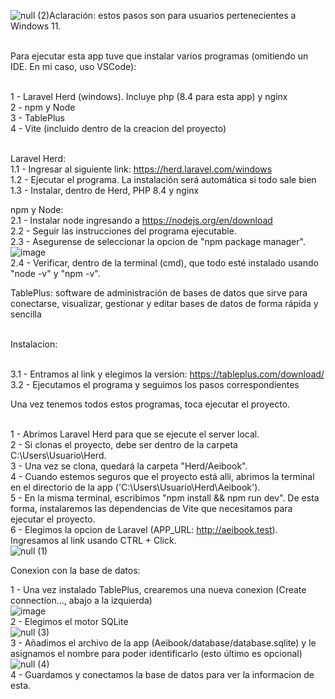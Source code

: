 ![null (2)](https://github.com/user-attachments/assets/c95a4eb5-bf58-4c8d-9279-87665e260f66)Aclaración: estos pasos son para usuarios pertenecientes a Windows 11. <br> <br>

Para ejecutar esta app tuve que instalar varios programas (omitiendo un IDE. En mi caso, uso VSCode): <br> <br>

1 - Laravel Herd (windows). Incluye php (8.4 para esta app) y nginx <br>
2 - npm y Node <br>
3 - TablePlus <br>
4 - Vite (incluido dentro de la creacion del proyecto) <br> <br>

Laravel Herd: <br>
1.1 - Ingresar al siguiente link: https://herd.laravel.com/windows <br>
1.2 - Ejecutar el programa. La instalación será automática si todo sale bien <br>
1.3 - Instalar, dentro de Herd, PHP 8.4 y nginx <br>

npm y Node: <br>
2.1 - Instalar node ingresando a https://nodejs.org/en/download <br>
2.2 - Seguir las instrucciones del programa ejecutable. <br>
2.3 - Asegurense de seleccionar la opcion de "npm package manager". <br>
![image](https://github.com/user-attachments/assets/2517e7f2-36a2-4f16-9c61-1d024bc29234)
<br>
2.4 - Verificar, dentro de la terminal (cmd), que todo esté instalado usando "node -v" y "npm -v". <br>

TablePlus: software de administración de bases de datos que sirve para conectarse, visualizar, gestionar y editar bases de datos de forma rápida y sencilla <br><br>

Instalacion: <br><br>

3.1 - Entramos al link y elegimos la version: https://tableplus.com/download/ <br>
3.2 - Ejecutamos el programa y seguimos los pasos correspondientes <br>

Una vez tenemos todos estos programas, toca ejecutar el proyecto. <br><br>

1 - Abrimos Laravel Herd para que se ejecute el server local. <br>
2 - Si clonas el proyecto, debe ser dentro de la carpeta C:\Users\Usuario\Herd. <br>
3 - Una vez se clona, quedará la carpeta "Herd/Aeibook". <br>
4 - Cuando estemos seguros que el proyecto está alli, abrimos la terminal en el directorio de la app ('C:\Users\Usuario\Herd\Aeibook'). <br>
5 - En la misma terminal, escribimos "npm install && npm run dev". De esta forma, instalaremos las dependencias de Vite que necesitamos para ejecutar el proyecto. <br>
6 - Elegimos la opcion de Laravel (APP_URL: http://aeibook.test). Ingresamos al link usando CTRL + Click. <br>
![null (1)](https://github.com/user-attachments/assets/e67ef054-1406-4512-b715-c1f437ad902a)

Conexion con la base de datos:

1 - Una vez instalado TablePlus, crearemos una nueva conexion (Create connection..., abajo a la izquierda) <br>
![image](https://github.com/user-attachments/assets/882bae2a-b352-4acd-af85-69c12576169c)<br>
2 - Elegimos el motor SQLite <br>
![null (3)](https://github.com/user-attachments/assets/e6dc2858-8eb6-4729-8b0f-91500f9eb132)<br>
3 - Añadimos el archivo de la app (Aeibook/database/database.sqlite) y le asignamos el nombre para poder identificarlo (esto último es opcional) <br>
![null (4)](https://github.com/user-attachments/assets/ed93d98b-f4c7-4b26-b1aa-221879eef8ed)<br>
4 - Guardamos y conectamos la base de datos para ver la informacion de esta. <br><br>

